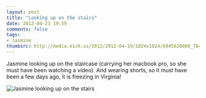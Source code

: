 ```yaml
---
layout: post
title: "Looking up on the stairs"
date: 2012-04-23 19:59
comments: false
tags:
- Jasmine
thumbsrc: http://media.eick.us/2012/2012-04-19/1024x1024/6945620660_784d78ec77_o.jpg
---
```

Jasmine looking up on the staircase (carrying her macbook pro, so she must have been watching a video).  And wearing shorts, so it must have been a few days ago, it is freezing in Virginia!



![Jasmine looking up on the stairs](http://media.eick.us/media/photographs/2012/2012-04-19/6945620660_784d78ec77_o.jpg)

